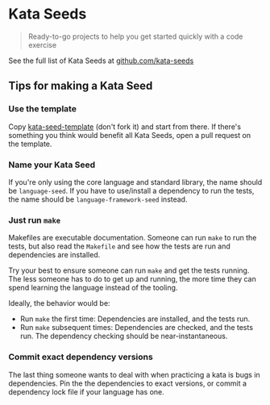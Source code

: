 # Kata Seeds

> Ready-to-go projects to help you get started quickly with a code exercise

See the full list of Kata Seeds at [github.com/kata-seeds](https://github.com/kata-seeds)

## Tips for making a Kata Seed

### Use the template

Copy [kata-seed-template](https://github.com/kata-seeds/kata-seed-template) (don't fork it) and start from there. If there's something you think would benefit all Kata Seeds, open a pull request on the template.

### Name your Kata Seed

If you're only using the core language and standard library, the name should be `language-seed`. If you have to use/install a dependency to run the tests, the name should be `language-framework-seed` instead.

### Just run `make`

Makefiles are executable documentation. Someone can run `make` to run the tests, but also read the `Makefile` and see how the tests are run and dependencies are installed.

Try your best to ensure someone can run `make` and get the tests running. The less someone has to do to get up and running, the more time they can spend learning the language instead of the tooling.

Ideally, the behavior would be:

* Run `make` the first time: Dependencies are installed, and the tests run.
* Run `make` subsequent times: Dependencies are checked, and the tests run. The dependency checking should be near-instantaneous.

### Commit exact dependency versions

The last thing someone wants to deal with when practicing a kata is bugs in dependencies. Pin the the dependencies to exact versions, or commit a dependency lock file if your language has one.
